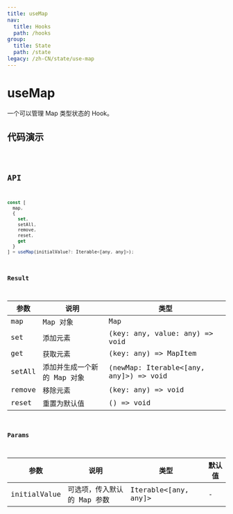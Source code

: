 ```yaml
---
title: useMap
nav:
  title: Hooks
  path: /hooks
group:
  title: State
  path: /state
legacy: /zh-CN/state/use-map
---
```


# useMap

一个可以管理 Map 类型状态的 Hook。

## 代码演示

<code src="./demo/demo1.tsx" />

## API

```javascript
const [
  map,
  {
    set, 
    setAll, 
    remove, 
    reset, 
    get
  }
] = useMap(initialValue?: Iterable<[any, any]>);
```

### Result

| 参数     | 说明                                 | 类型                 |
|----------|--------------------------------------|----------------------|
| map  | Map 对象                         | Map              |
| set | 添加元素 | (key: any, value: any) => void |
| get | 获取元素 | (key: any) => MapItem |
| setAll | 添加并生成一个新的 Map 对象 | (newMap: Iterable<[any, any]>) => void |
| remove | 移除元素 | (key: any) => void |
| reset | 重置为默认值 | () => void |

### Params

| 参数    | 说明                                         | 类型                   | 默认值 |
|---------|----------------------------------------------|------------------------|--------|
| initialValue | 可选项，传入默认的 Map 参数  | Iterable<[any, any]\> | -      |
